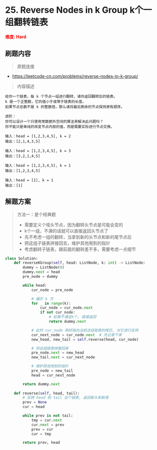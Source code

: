 # 25. Reverse Nodes in k Group k个一组翻转链表

**<font color=red>难度: Hard</font>**

## 刷题内容

> 原题连接

* https://leetcode-cn.com/problems/reverse-nodes-in-k-group/

> 内容描述

```
给你一个链表，每 k 个节点一组进行翻转，请你返回翻转后的链表。
k 是一个正整数，它的值小于或等于链表的长度。
如果节点总数不是 k 的整数倍，那么请将最后剩余的节点保持原有顺序。

进阶：
你可以设计一个只使用常数额外空间的算法来解决此问题吗？
你不能只是单纯的改变节点内部的值，而是需要实际进行节点交换。

输入：head = [1,2,3,4,5], k = 2
输出：[2,1,4,3,5]

输入：head = [1,2,3,4,5], k = 3
输出：[3,2,1,4,5]

输入：head = [1,2,3,4,5], k = 1
输出：[1,2,3,4,5]

输入：head = [1], k = 1
输出：[1]
```

## 解题方案

> 方法一：是个经典题
>
> - 需要定义个哑头节点，因为翻转头节点是可能会变的
> - k个一组，不满的话就可以直接返回头节点了
> - 先不考虑一组的翻转，当拿到新的头节点和新的尾节点后
> - 把这组子链表拼接回去，维护其他用到的指针
> - 考虑翻转子链表，跟前面的翻转差不多，需要考虑一点细节

```python
class Solution:
    def reverseKGroup(self, head: ListNode, k: int) -> ListNode:
        dummy = ListNode(0)
        dummy.next = head
        pre_node = dummy

        while head:
            cur_node = pre_node

            # 遍历 k 次
            for _ in range(k):
                cur_node = cur_node.next
                if not cur_node:
                    # 如果不满足k个, 直接返回
                    return dummy.next

            # 此时 cur_node 刚好指向当前这组链表的尾巴, 对它进行反转
            cur_next_node = cur_node.next  # 先记录下来
            new_head, new_tail = self.reverse(head, cur_node)

            # 将这组链表拼接回来
            pre_node.next = new_head
            new_tail.next = cur_next_node

            # 维护其他用到的指针
            pre_node = new_tail
            head = cur_next_node

        return dummy.next
    
    def reverse(self, head, tail):
        # 反转 head 到 tail 这个链表, 返回新头和新尾
        prev = None
        cur = head

        while prev is not tail:
            tmp = cur.next
            cur.next = prev
            prev = cur
            cur = tmp

        return prev, head
```
